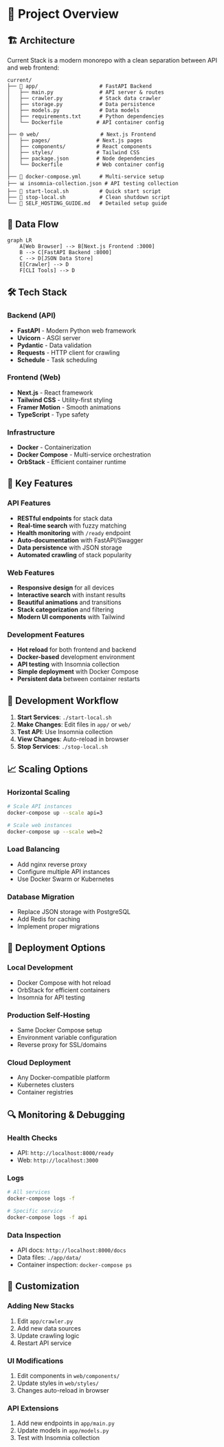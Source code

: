 # 📁 Project Overview

## 🏗 Architecture

Current Stack is a modern monorepo with a clean separation between API and web frontend:

```
current/
├── 🔌 app/                    # FastAPI Backend
│   ├── main.py               # API server & routes
│   ├── crawler.py            # Stack data crawler
│   ├── storage.py            # Data persistence
│   ├── models.py             # Data models
│   ├── requirements.txt      # Python dependencies
│   └── Dockerfile           # API container config
│
├── 🌐 web/                    # Next.js Frontend
│   ├── pages/               # Next.js pages
│   ├── components/          # React components
│   ├── styles/              # Tailwind CSS
│   ├── package.json         # Node dependencies
│   └── Dockerfile           # Web container config
│
├── 🐳 docker-compose.yml      # Multi-service setup
├── 📊 insomnia-collection.json # API testing collection
├── 🚀 start-local.sh          # Quick start script
├── 🛑 stop-local.sh           # Clean shutdown script
└── 📖 SELF_HOSTING_GUIDE.md   # Detailed setup guide
```

## 🔄 Data Flow

```mermaid
graph LR
    A[Web Browser] --> B[Next.js Frontend :3000]
    B --> C[FastAPI Backend :8000]
    C --> D[JSON Data Store]
    E[Crawler] --> D
    F[CLI Tools] --> D
```

## 🛠 Tech Stack

### Backend (API)

- **FastAPI** - Modern Python web framework
- **Uvicorn** - ASGI server
- **Pydantic** - Data validation
- **Requests** - HTTP client for crawling
- **Schedule** - Task scheduling

### Frontend (Web)

- **Next.js** - React framework
- **Tailwind CSS** - Utility-first styling
- **Framer Motion** - Smooth animations
- **TypeScript** - Type safety

### Infrastructure

- **Docker** - Containerization
- **Docker Compose** - Multi-service orchestration
- **OrbStack** - Efficient container runtime

## 🎯 Key Features

### API Features

- **RESTful endpoints** for stack data
- **Real-time search** with fuzzy matching
- **Health monitoring** with `/ready` endpoint
- **Auto-documentation** with FastAPI/Swagger
- **Data persistence** with JSON storage
- **Automated crawling** of stack popularity

### Web Features

- **Responsive design** for all devices
- **Interactive search** with instant results
- **Beautiful animations** and transitions
- **Stack categorization** and filtering
- **Modern UI components** with Tailwind

### Development Features

- **Hot reload** for both frontend and backend
- **Docker-based** development environment
- **API testing** with Insomnia collection
- **Simple deployment** with Docker Compose
- **Persistent data** between container restarts

## 🔧 Development Workflow

1. **Start Services**: `./start-local.sh`
2. **Make Changes**: Edit files in `app/` or `web/`
3. **Test API**: Use Insomnia collection
4. **View Changes**: Auto-reload in browser
5. **Stop Services**: `./stop-local.sh`

## 📈 Scaling Options

### Horizontal Scaling

```bash
# Scale API instances
docker-compose up --scale api=3

# Scale web instances
docker-compose up --scale web=2
```

### Load Balancing

- Add nginx reverse proxy
- Configure multiple API instances
- Use Docker Swarm or Kubernetes

### Database Migration

- Replace JSON storage with PostgreSQL
- Add Redis for caching
- Implement proper migrations

## 🚀 Deployment Options

### Local Development

- Docker Compose with hot reload
- OrbStack for efficient containers
- Insomnia for API testing

### Production Self-Hosting

- Same Docker Compose setup
- Environment variable configuration
- Reverse proxy for SSL/domains

### Cloud Deployment

- Any Docker-compatible platform
- Kubernetes clusters
- Container registries

## 🔍 Monitoring & Debugging

### Health Checks

- API: `http://localhost:8000/ready`
- Web: `http://localhost:3000`

### Logs

```bash
# All services
docker-compose logs -f

# Specific service
docker-compose logs -f api
```

### Data Inspection

- API docs: `http://localhost:8000/docs`
- Data files: `./app/data/`
- Container inspection: `docker-compose ps`

## 🎨 Customization

### Adding New Stacks

1. Edit `app/crawler.py`
2. Add new data sources
3. Update crawling logic
4. Restart API service

### UI Modifications

1. Edit components in `web/components/`
2. Update styles in `web/styles/`
3. Changes auto-reload in browser

### API Extensions

1. Add new endpoints in `app/main.py`
2. Update models in `app/models.py`
3. Test with Insomnia collection
